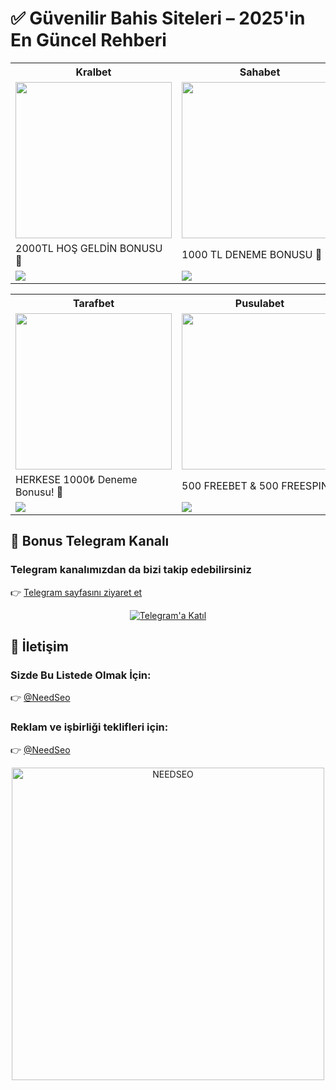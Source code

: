 # ✅ Güvenilir Bahis Siteleri – 2025'in En Güncel Rehberi

<table>
  <tr>
    <th>Kralbet</th>
    <th>Sahabet</th>
    <th>Onwin</th>
    <th>Tipobet</th>
  </tr>
  <tr>
    <td><a href="https://cutt.ly/KrQnVYMx" target="_blank"><img src="https://resmim.net/cdn/2025/06/14/T1NfO3.jpg" width="250" /></a></td>
    <td><a href="https://cutt.ly/nrvXgVNa" target="_blank"><img src="https://resmim.net/cdn/2025/06/01/Td5It3.jpg" width="250" /></a></td>
    <td><a href="https://cutt.ly/orbqkTFX" target="_blank"><img src="https://resmim.net/cdn/2025/06/01/Td5BpZ.jpg" width="250" /></a></td>
    <td><a href="https://cutt.ly/xrvbv2wY" target="_blank"><img src="https://resmim.net/cdn/2025/06/01/Td5w0c.jpg" width="250" /></a></td>
  </tr>
  <tr>
    <td>2000TL HOŞ GELDİN BONUSU 🎁</td>
    <td>1000 TL DENEME BONUSU 🎁</td>
    <td>750 TL DENEME BONUSU 🎁</td>
    <td>750 TL DENEME BONUSU 🎁</td>
  </tr>
  <tr>
    <td><a href="https://cutt.ly/KrQnVYMx" target="_blank"><img src="https://img.shields.io/badge/Bonusu_Al-Hemen_Tıkla-FFD700?style=for-the-badge&logoColor=black" /></a></td>
    <td><a href="https://cutt.ly/nrvXgVNa" target="_blank"><img src="https://img.shields.io/badge/Bonusu_Al-Hemen_Tıkla-006400?style=for-the-badge&logoColor=white" /></a></td>
    <td><a href="https://cutt.ly/orbqkTFX" target="_blank"><img src="https://img.shields.io/badge/Bonusu_Al-Hemen_Tıkla-800080?style=for-the-badge&logoColor=white" /></a></td>
    <td><a href="https://cutt.ly/xrvbv2wY" target="_blank"><img src="https://img.shields.io/badge/Bonusu_Al-Hemen_Tıkla-00CED1?style=for-the-badge&logoColor=black" /></a></td>
  </tr>
</table>

<table>
  <tr>
    <th>Tarafbet</th>
    <th>Pusulabet</th>
    <th>Bizbet</th>
    <th>1xbet</th>
  </tr>
  <tr>
    <td><a href="https://cutt.ly/7rWja0JT" target="_blank"><img src="https://resmim.net/cdn/2025/06/17/TiXCEi.jpg" width="250" /></a></td>
    <td><a href="https://cutt.ly/yrQsgejE" target="_blank"><img src="https://resmim.net/cdn/2025/06/12/TrcooW.jpg" width="250" /></a></td>
    <td><a href="https://refpa7480988.top/L?tag=d_4420769m_62079c_&site=4420769&ad=62079" target="_blank"><img src="https://resmim.net/cdn/2025/06/08/Tbkxd1.jpg" width="250" /></a></td>
    <td><a href="http://shortlinkapp.com/1xbet" target="_blank"><img src="https://resmim.net/cdn/2025/06/01/Tdq5Sc.jpg" width="250" /></a></td>
  </tr>
  <tr>
    <td>HERKESE 1000₺ Deneme Bonusu! 🎁</td>
    <td>500 FREEBET & 500 FREESPIN 🎁</td>
    <td>%100 Hoşgeldin Bonusu 🎁 <br> 3000 TL</td>
    <td>5500 TL DENEME BONUSU 🎁</td>
  </tr>
  <tr>
    <td><a href="https://cutt.ly/7rWja0JT" target="_blank"><img src="https://img.shields.io/badge/Bonusu_Al-Hemen_Tıkla-800000?style=for-the-badge&logoColor=white" /></a></td>
    <td><a href="https://cutt.ly/yrQsgejE" target="_blank"><img src="https://img.shields.io/badge/Bonusu_Al-Hemen_Tıkla-FFC107?style=for-the-badge&logoColor=white" /></a></td>
    <td><a href="https://refpa7480988.top/L?tag=d_4420769m_62079c_&site=4420769&ad=62079" target="_blank"><img src="https://img.shields.io/badge/Bonusu_Al-Hemen_Tıkla-FF6600?style=for-the-badge&logoColor=white" /></a></td>
    <td><a href="http://shortlinkapp.com/1xbet" target="_blank"><img src="https://img.shields.io/badge/Bonusu_Al-Hemen_Tıkla-007BFF?style=for-the-badge&logoColor=white" /></a></td>
  </tr>
</table>

<h2>📲 Bonus Telegram Kanalı</h2>
<h3>Telegram kanalımızdan da bizi takip edebilirsiniz</h3>
<p>
  👉 <a href="https://t.me/+yG5pKfqA0RtkMjY0">Telegram sayfasını ziyaret et</a>
</p>
<p align="center">
  <a href="https://t.me/+yG5pKfqA0RtkMjY0">
    <img src="https://resmim.net/cdn/2025/06/20/TtdcDh.png" alt="Telegram'a Katıl" />
  </a>
</p>

<h2>📩 İletişim</h2>
<h3>Sizde Bu Listede Olmak İçin:</h3>
<p>👉 <a href="https://t.me/NeedSeo">@NeedSeo</a></p>

<h3>Reklam ve işbirliği teklifleri için:</h3>
<p>👉 <a href="https://t.me/NeedSeo">@NeedSeo</a></p>

<p align="center">
  <a href="https://t.me/NeedSeo" target="_blank">
    <img src="https://resmim.net/cdn/2025/06/02/Tk6Hx8.jpg" width="500" alt="NEEDSEO" />
  </a>
</p>
